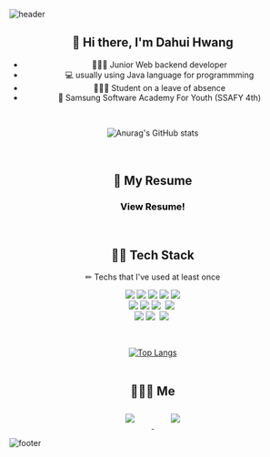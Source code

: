 ![header](https://capsule-render.vercel.app/api?section=header&color=FFE08C&height=200&type=waving&text=Dahui%20Hwang&fontAlignY=40&descAlignY=90)

<div align=center>
	
##  👋 Hi there, I'm Dahui Hwang
* 👩🏻‍💼   Junior Web backend developer
* 💻   usually using Java language for programmming
* 👩🏻‍🏫   Student on a leave of absence
* 🎫  Samsung Software Academy For Youth (SSAFY 4th)  
<br>

![Anurag's GitHub stats](https://github-readme-stats.vercel.app/api?username=ekgml3765&show_icons=true&theme=radical)	
<br>
<br>

## 📃 My Resume
<p>
 <h3>
    <a href="https://moored-ruby-569.notion.site/a8b28e52850e4c54b08958ade7094bf7" style="color: black; text-decoration: none;"> 
	View Resume!
    </a>
 </h3>
</p>
<br>

## 👨‍💻 Tech Stack 
✏ Techs that I've used at least once
<p align="center">
    <img src="https://img.shields.io/badge/Java-007396?style=flat-square&logo=Java&logoColor=white"/>
    <img src="https://img.shields.io/badge/Javascript-ffb13b?style=flat-square&logo=javascript&logoColor=white"/> 
    <img src="https://img.shields.io/badge/C-A8B9CC?style=flat-square&logo=C&logoColor=white"/>
    <img src="https://img.shields.io/badge/HTML-E34F26?style=flat-square&logo=html5&logoColor=white"/>
    <img src="https://img.shields.io/badge/CSS-1572B6?style=flat-square&logo=css3&logoColor=white"/>
<br>
    <img src="https://img.shields.io/badge/Spring-6DB33F?style=flat-square&logo=Spring&logoColor=white"/>
    <img src="https://img.shields.io/badge/JSP-007396?style=flat-square&logo=java&logoColor=white"/>
    <img src="https://img.shields.io/badge/Vue.js-4FC08D?style=flat-square&logo=Vue.js&logoColor=white"/></a>&nbsp
    <img src="https://img.shields.io/badge/Bootstrap-7952B3?style=flat-square&logo=Bootstrap&logoColor=white"/></a>&nbsp
<br>
    <img src="https://img.shields.io/badge/Mysql-E6B91E?style=flat-square&logo=MySql&logoColor=white"/>
    <img src="https://img.shields.io/badge/Jira-0052CC?style=flat-square&logo=Jira%20software&logoColor=white"/></a>&nbsp
    <img src="https://img.shields.io/badge/Gitlab-FCA121?style=flat-square&logo=Gitlab&logoColor=white"/></a>&nbsp
</p>
<br>

[![Top Langs](https://github-readme-stats.vercel.app/api/top-langs/?username=ekgml3765&layout=compact&theme=radical)](https://github.com/ekgml3765)
<br>
<br>

## 🙋🏻‍♀️ Me
<div align="center">
    <a href="mailto:ekgml3765@gmail.com">
        <img 
            src="https://img.shields.io/badge/Gmail-D14836?style=for-the-badge&logo=gmail&logoColor=white"
            style="height: auto; margin-left: 20px; margin-right: 20px; padding: 10px;"/>
    </a>
<a href="https://velog.io/@ekgml3765">
 <img 
      src="https://img.shields.io/badge/Tech%20Blog-11B48A?style=flat-square&logo=Vimeo&logoColor=white&link=https://velog.io/@ekgml3765"
      style="height: auto; margin-left: 20px; margin-right: 20px; padding: 10px;"/>
</a>
  
</div>
</div>

![footer](https://capsule-render.vercel.app/api?section=footer&color=FFE08C&height=100&type=waving)

